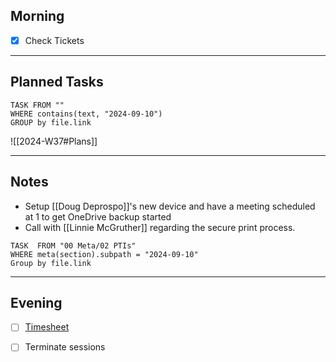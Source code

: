 ## Morning
- [x] Check Tickets

---
## Planned Tasks
~~~dataview
TASK FROM ""
WHERE contains(text, "2024-09-10")
GROUP by file.link
~~~
![[2024-W37#Plans]]

---
## Notes
- Setup [[Doug Deprospo]]'s new device and have a meeting scheduled at 1 to get OneDrive backup started
- Call with [[Linnie McGruther]] regarding the secure print process.

~~~dataview
TASK  FROM "00 Meta/02 PTIs"
WHERE meta(section).subpath = "2024-09-10"
Group by file.link
~~~
---
## Evening
- [ ] [Timesheet]()
- [ ] Terminate sessions

